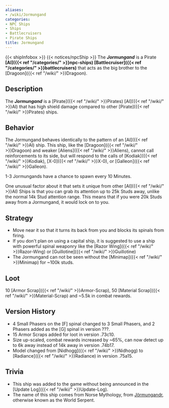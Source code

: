 ```yaml
---
aliases:
- /wiki/Jormungand
categories:
- NPC Ships
- Ships
- Battlecruisers
- Pirate Ships
title: Jormungand
---
```


{{< shipInfobox >}} {{< notices/npcShip >}} The **_Jormungand_** is a Pirate **[AI]({{< ref "/categories/" >}}npc-ships) [Battlecruiser]({{< ref "/categories/" >}}battlecruisers)** that acts as the big brother to the [Dragoon]({{< ref "/wiki/" >}}Dragoon). 

## Description

The **_Jormungand_** is a [Pirate]({{< ref "/wiki/" >}}Pirates) [AI]({{< ref "/wiki/" >}}AI) that has high shield damage compared to other [Pirate]({{< ref "/wiki/" >}}Pirates) ships.

## Behavior

The Jormungand behaves identically to the pattern of an [AI]({{< ref "/wiki/" >}}AI) ship. This ship, like the [Dragoon]({{< ref "/wiki/" >}}Dragoon) and weaker [Aliens]({{< ref "/wiki/" >}}Aliens), cannot call reinforcements to its side, but will respond to the calls of [Kodiak]({{< ref "/wiki/" >}}Kodiak), [X-0]({{< ref "/wiki/" >}}X-0), or [Galleon]({{< ref "/wiki/" >}}Galleon).

1-3 Jormungands have a chance to spawn every 10 Minutes.

One unusual factor about it that sets it unique from other [AI]({{< ref "/wiki/" >}}AI) Ships is that you can grab its attention up to 25k Studs away, unlike the normal 14k Stud attention range. This means that if you were 20k Studs away from a Jormungand, it would lock on to you.

## Strategy

- Move near it so that it turns its back from you and blocks its spinals from firing.
- If you don't plan on using a capital ship, it is suggested to use a ship with powerful spinal weaponry like the [Razor Wing]({{< ref "/wiki/" >}}Razor-Wing) or [Guillotine]({{< ref "/wiki/" >}}Guillotine)
- The Jormungand can not be seen without the [Minimap]({{< ref "/wiki/" >}}Minimap) for ~100k studs.

## Loot

10 [Armor Scrap]({{< ref "/wiki/" >}}Armor-Scrap), 50 [Material Scrap]({{< ref "/wiki/" >}}Material-Scrap) and ~5.5k in combat rewards.

## Version History 

- 4 Small Phasers on the [F] spinal changed to 3 Small Phasers, and 2 Phasers added as the [G] spinal in version ???.
- 15 Armor Scraps added for loot in version .73c10.
- Size up-scaled, combat rewards increased by ~65%, can now detect up to 6k away instead of 14k away in version .74b17.
- Model changed from [Nidhogg]({{< ref "/wiki/" >}}Nidhogg) to [Radiance]({{< ref "/wiki/" >}}Radiance) in version .75a15.

## Trivia

- This ship was added to the game without being announced in the [Update Log]({{< ref "/wiki/" >}}Update-Log).
- The name of this ship comes from Norse Mythology, from [Jörmungandr](https://en.wikipedia.org/wiki/J%C3%B6rmungand), otherwise known as the World Serpent.